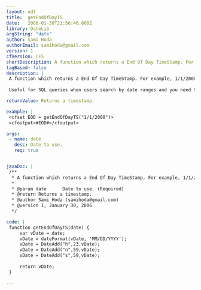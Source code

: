 ```yaml
---
layout: udf
title:  getEndOfDayTS
date:   2006-01-30T21:56:46.000Z
library: DateLib
argString: "date"
author: Sami Hoda
authorEmail: samihoda@gmail.com
version: 1
cfVersion: CF5
shortDescription: A function which returns a End Of Day TimeStamp. For example, 1/1/2000 returns {ts '2000-01-01 23&#58;59&#58;59'}.
tagBased: false
description: |
 A function which returns a End Of Day TimeStamp. For example, 1/1/2000 returns {ts '2000-01-01 23:59:59'}.
 
 Useful for SQL queries when users search by date ranges and you need to include all values by the end of a certain date period.

returnValue: Returns a timestamp.

example: |
 <cfset EOD = getEndOfDayTS("1/1/2000")>
 <cfoutput>#EOD#</cfoutput>

args:
 - name: date
   desc: Date to use.
   req: true


javaDoc: |
 /**
  * A function which returns a End Of Day TimeStamp. For example, 1/1/2000 returns {ts '2000-01-01 23:59:59'}.
  * 
  * @param date      Date to use. (Required)
  * @return Returns a timestamp. 
  * @author Sami Hoda (samihoda@gmail.com) 
  * @version 1, January 30, 2006 
  */

code: |
 function getEndOfDayTS(date) {
     var vDate = date;
     vDate = dateFormat(vDate, 'MM/DD/YYYY');
     vDate = DateAdd("h",23,vDate);
     vDate = DateAdd("n",59,vDate);
     vDate = DateAdd("s",59,vDate);
     
     return vDate;
 }

---
```


